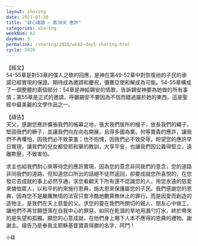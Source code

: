 ```yaml
---
layout: sharing
date: 2021-07-30
title: "耕心禱讀 – 第30天 應許"
categories: sharing
weekNum: 82
dayNum: 5
permalink: /sharing/2020/wk82-day5-sharing.html
cycle: 2020
---
```


【經文】  
54-55章是對53章的僕人之歌的回應，是神在第49-52章中對恢復祂的子民的承諾已經實現的保證。期待成為邀請和慶祝，彌賽亞使和解成為可能。54-55章構成了一個整體的兩個部分：54章是神給錫安的情歌，告訴錫安神要為她做的所有事情；第55章是正式的邀請，呼籲錫安不要因為不信而錯過屬於她的東西。這是聖經中最美麗的文學作品之一。

【禱告】  
天父，感謝您應許擴張我們的帳幕之地，張大我們居所的幔子，放長我們的繩子，堅固我們的橛子，並讓我們向左向右開展，且得多國為業。何等寶貴的應許，讓我們不再懼怕，因我們必不致蒙羞；也不抱愧，因我們必不致受辱。盼望您的應許早日實現，讓我們的兒女都受耶和華的教訓，大享平安，也讓我們因公義得堅立，遠離欺壓，不致害怕。

求主也給我們耐心來等待您的應許實現，因為您的意念非同我們的意念，您的道路非同我們的道路。但知道您口所出的話絕不徒然返回，卻要成就您所喜悅的，在您發它去成就的事上必然亨通。求您看顧天下所有還不認識您的人，用您永遠的慈愛來憐恤眾人，以和平的約來施行恩典，施大恩來保護屬您的子民。我們感謝您的恩典，因為您不是嚴厲無情的法官只會冷酷地數算無休止的罪行，而是因愛而創造的造物主，是我們在天上慈愛的父。求您的靈在我們所關切的親人、朋友心中做工，讓他們不再甘願墮落在自我中心的罪惡，如同在乾涸的旱地用漏勺打水，終於帶來的是失望和孤獨。願您的心意成就，在他們身上賜下人本不應得的恩典的禮物。謝謝主。禱告乃是奉我主耶穌基督寶貴得勝的名字，阿門！

`小錢`
